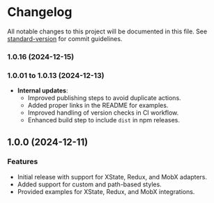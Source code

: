 # Changelog

All notable changes to this project will be documented in this file. See [standard-version](https://github.com/conventional-changelog/standard-version) for commit guidelines.

### 1.0.16 (2024-12-15)

### 1.0.01 to 1.0.13 (2024-12-13)

- **Internal updates**:
  - Improved publishing steps to avoid duplicate actions.
  - Added proper links in the README for examples.
  - Improved handling of version checks in CI workflow.
  - Enhanced build step to include `dist` in npm releases.

## 1.0.0 (2024-12-11)

### Features

- Initial release with support for XState, Redux, and MobX adapters.
- Added support for custom and path-based styles.
- Provided examples for XState, Redux, and MobX integrations.
